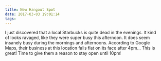 ```yaml
---
title: New Hangout Spot
date: 2017-03-03 19:01:14
tags:
---
```

I just discovered that a local Starbucks is quite dead in the evenings. It kind of looks ravaged, like they were super busy this afternoon. It does seem insanely busy during the mornings and afternoons. According to Google Maps, their business at this location falls flat on its face after 4pm... This is great! Time to give them a reason to stay open until 10pm!
